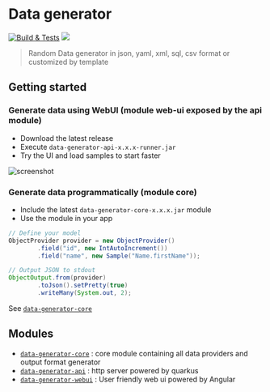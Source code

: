 # Data generator

[![Build & Tests](https://github.com/JordanMartin/data-generator/actions/workflows/build.yml/badge.svg)](https://github.com/JordanMartin/data-generator/actions/workflows/build.yml)
[![](https://img.shields.io/github/v/release/JordanMartin/data-generator?sort=semver&style=flat&label=Latest%20release&logo=github&color=green)](https://github.com/JordanMartin/data-generator/releases/latest)

> Random Data generator in json, yaml, xml, sql, csv format or customized by template


## Getting started

### Generate data using WebUI (module web-ui exposed by the api module)
- Download the latest release
- Execute `data-generator-api-x.x.x-runner.jar`
- Try the UI and load samples to start faster

![screenshot](https://user-images.githubusercontent.com/5437374/202072005-48555664-cb1f-4f3c-a8bf-992deb25f1a9.png)


### Generate data programmatically (module core)
- Include the latest `data-generator-core-x.x.x.jar` module
- Use the module in your app

```java
// Define your model
ObjectProvider provider = new ObjectProvider()
        .field("id", new IntAutoIncrement())
        .field("name", new Sample("Name.firstName"));

// Output JSON to stdout
ObjectOutput.from(provider)
        .toJson().setPretty(true)
        .writeMany(System.out, 2);
```

See [`data-generator-core`](data-generator-core)

## Modules

- [`data-generator-core`](data-generator-core) : core module containing all data providers and output format generator
- [`data-generator-api`](data-generator-api) : http server powered by quarkus
- [`data-generator-webui`](data-generator-webui) : User friendly web ui powered by Angular


